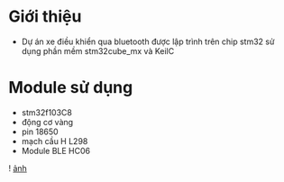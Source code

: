 # Giới thiệu
- Dự án xe điều khiển qua bluetooth được lập trình trên chip stm32 sử dụng phần mềm stm32cube_mx và KeilC
# Module sử dụng
- stm32f103C8
- động cơ vàng
- pin 18650
- mạch cầu H L298
- Module BLE HC06
  
! [ảnh](z5879062561190_d25c72be6adeaadcbd1e59c1ca98772b.jpg)
